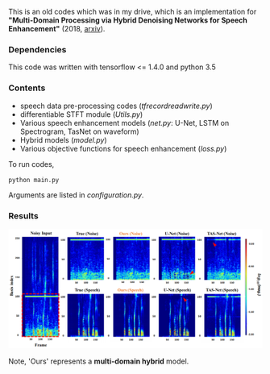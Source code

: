 This is an old codes which was in my drive, which is an implementation for 
**"Multi-Domain Processing via Hybrid Denoising Networks for Speech Enhancement"**
(2018, [arxiv](https://arxiv.org/abs/1812.08914)).

### Dependencies
This code was written with tensorflow <= 1.4.0 and python 3.5

### Contents
- speech data pre-processing codes (*tfrecordreadwrite.py*)
- differentiable STFT module (*Utils.py*)
- Various speech enhancement models (*net.py*: U-Net, LSTM on Spectrogram, TasNet on waveform)
- Hybrid models (*model.py*)
- Various objective functions for speech enhancement (*loss.py*)

To run codes, 
```
python main.py
```

Arguments are listed in *configuration.py*.

### Results
![Spectrograms](./speech.PNG)

Note, 'Ours' represents a **multi-domain hybrid** model.  
